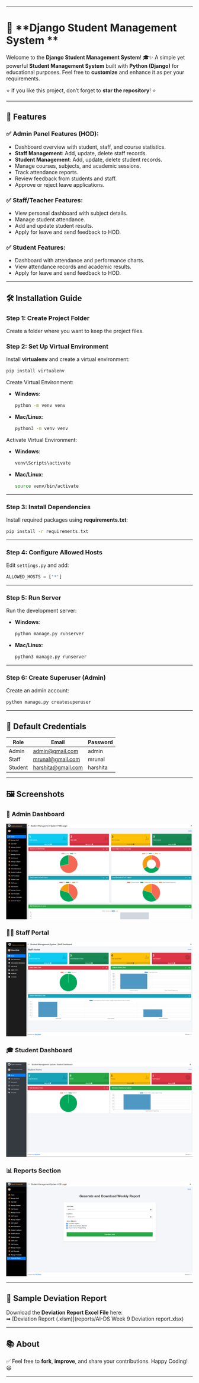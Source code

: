 
---

# 📘 **Django Student Management System **

Welcome to the **Django Student Management System**! 🎓✨
A simple yet powerful **Student Management System** built with **Python (Django)** for educational purposes.
Feel free to **customize** and enhance it as per your requirements.

⭐ If you like this project, don’t forget to **star the repository**! ⭐

---

## 🚀 **Features**

### ✅ **Admin Panel Features (HOD):**

* Dashboard overview with student, staff, and course statistics.
* **Staff Management**: Add, update, delete staff records.
* **Student Management**: Add, update, delete student records.
* Manage courses, subjects, and academic sessions.
* Track attendance reports.
* Review feedback from students and staff.
* Approve or reject leave applications.

### ✅ **Staff/Teacher Features:**

* View personal dashboard with subject details.
* Manage student attendance.
* Add and update student results.
* Apply for leave and send feedback to HOD.

### ✅ **Student Features:**

* Dashboard with attendance and performance charts.
* View attendance records and academic results.
* Apply for leave and send feedback to HOD.

---

## 🛠 **Installation Guide**

### **Step 1: Create Project Folder**

Create a folder where you want to keep the project files.

### **Step 2: Set Up Virtual Environment**

Install **virtualenv** and create a virtual environment:

```bash
pip install virtualenv
```

Create Virtual Environment:

* **Windows**:

  ```bash
  python -m venv venv
  ```
* **Mac/Linux**:

  ```bash
  python3 -m venv venv
  ```

Activate Virtual Environment:

* **Windows**:

  ```bash
  venv\Scripts\activate
  ```
* **Mac/Linux**:

  ```bash
  source venv/bin/activate
  ```

---

### **Step 3: Install Dependencies**

Install required packages using **requirements.txt**:

```bash
pip install -r requirements.txt
```

---

### **Step 4: Configure Allowed Hosts**

Edit `settings.py` and add:

```python
ALLOWED_HOSTS = ['*']
```

---

### **Step 5: Run Server**

Run the development server:

* **Windows**:

  ```bash
  python manage.py runserver
  ```
* **Mac/Linux**:

  ```bash
  python3 manage.py runserver
  ```

---

### **Step 6: Create Superuser (Admin)**

Create an admin account:

```bash
python manage.py createsuperuser
```

---

## 🔑 **Default Credentials**

| Role    | Email                                         | Password |
| ------- | --------------------------------------------- | -------- |
| Admin   | [admin@gmail.com](mailto:admin@gmail.com)     | admin    |
| Staff   | [mrunal@gmail.com](mailto:staff@gmail.com)     | mrunal    |
| Student | [harshita@gmail.com](mailto:student@gmail.com) | harshita  |


---

## 🖼 **Screenshots**

### 🔑 **Admin Dashboard**
![Admin Dashboard](screenshots/admin_dashboard.png)

### 👩‍🏫 **Staff Portal**
![Staff Portal](screenshots/staff_portal.png)

### 🎓 **Student Dashboard**
![Student Dashboard](screenshots/student_dashboard.png)

### 📊 **Reports Section**
![Reports](screenshots/reports.png)


---

## 📂 **Sample Deviation Report**
Download the **Deviation Report Excel File** here:  
➡ [Deviation Report (.xlsm)](reports/AI-DS Week 9 Deviation report.xlsx)  


---

## 📚 **About**

✅ Feel free to **fork**, **improve**, and share your contributions.
Happy Coding! 😃

---
